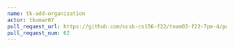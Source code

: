 ```yaml
---
name: tk-add-organization
actor: tkumar07
pull_request_url: https://github.com/ucsb-cs156-f22/team03-f22-7pm-4/pull/62
pull_request_num: 62
---
```

